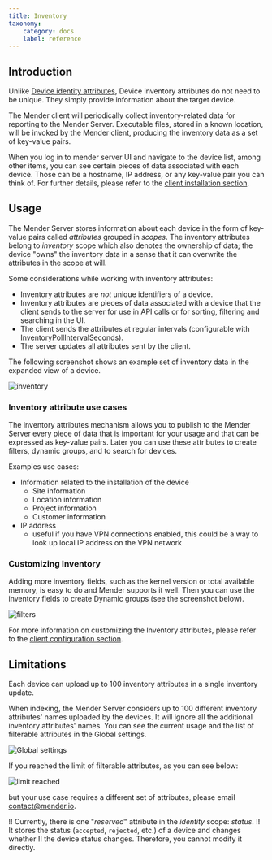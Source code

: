 ```yaml
---
title: Inventory
taxonomy:
    category: docs
    label: reference
---
```


## Introduction

Unlike [Device identity attributes](../07.Identity/docs.md), Device inventory attributes
do not need to be unique. They simply provide information about the target device.

The Mender client will periodically collect inventory-related data for reporting
to the Mender Server. Executable files, stored in a known location, will be
invoked by the Mender client, producing the inventory data as a set of key-value
pairs.

When you log in to mender server UI and navigate to the device list, among other items,
you can see certain pieces of data associated with each device. Those can be
a hostname, IP address, or any key-value pair you can think of. For further details,
please refer to the [client installation section](../../03.Client-installation/04.Inventory/docs.md).

## Usage

The Mender Server stores information about each device in the form of key-value pairs
called *attributes* grouped in *scopes*. The inventory attributes belong
to *inventory* scope which also denotes the ownership of data; the device
"owns" the inventory data in a sense that it can overwrite the attributes
in the scope at will.

Some considerations while working with inventory attributes:
* Inventory attributes are _not_ unique identifiers of a device.
* Inventory attributes are pieces of data associated with a device that the client
  sends to the server for use in API calls or for sorting, filtering and searching
  in the UI.
* The client sends the attributes at regular intervals
  (configurable with [InventoryPollIntervalSeconds](../../03.Client-installation/07.Configuration-file/50.Configuration-options/docs.md#InventoryPollIntervalSeconds)).
* The server updates all attributes sent by the client.

The following screenshot shows an example set of inventory data in the expanded view
of a device.

![inventory](inventory.png)

### Inventory attribute use cases

The inventory attributes mechanism allows you to publish to the Mender Server every
piece of data that is important for your usage and that can be expressed as
key-value pairs. Later you can use these attributes to create filters, dynamic groups,
and to search for devices.

Examples use cases:
* Information related to the installation of the device
  * Site information
  * Location information
  * Project information
  * Customer information
* IP address
  * useful if you have VPN connections enabled, this could be a way to look up local IP address on the VPN network

### Customizing Inventory

Adding more inventory fields, such as the kernel version or total available
memory, is easy to do and Mender supports it well. Then you can use the inventory
fields to create Dynamic groups (see the screenshot below).

![filters](filters.png)

For more information on customizing the Inventory attributes,
please refer to the [client configuration section](../../03.Client-installation/04.Inventory/docs.md).

## Limitations

Each device can upload up to 100 inventory attributes in a single inventory update.

When indexing, the Mender Server considers up to 100 different inventory attributes' names
uploaded by the devices. It will ignore all the additional inventory attributes' names.
You can see the current usage and the list of filterable attributes in the Global settings.

![Global settings](global-settings.png)

If you reached the limit of filterable attributes, as you can see below:

![limit reached](limit-reached.png)

but your use case requires a different set of attributes, please email [contact@mender.io](mailto:contact@mender.io).

!! Currently, there is one "_reserved_" attribute in the *identity* scope: _status_.
!! It stores the status (`accepted`, `rejected`, etc.) of a device and changes whether
!! the device status changes. Therefore, you cannot modify it directly.

